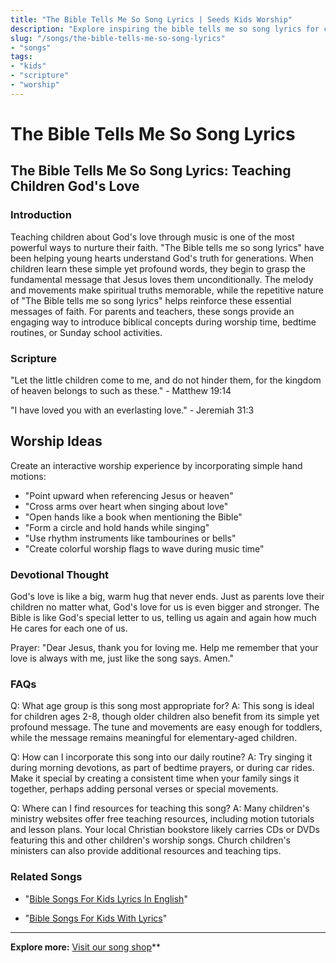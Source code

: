 ```yaml
---
title: "The Bible Tells Me So Song Lyrics | Seeds Kids Worship"
description: "Explore inspiring the bible tells me so song lyrics for children's worship and faith development. Biblical music resources for families and ministry."
slug: "/songs/the-bible-tells-me-so-song-lyrics"
- "songs"
tags:
- "kids"
- "scripture"
- "worship"
---
```


# The Bible Tells Me So Song Lyrics

## The Bible Tells Me So Song Lyrics: Teaching Children God's Love

### Introduction
Teaching children about God's love through music is one of the most powerful ways to nurture their faith. "The Bible tells me so song lyrics" have been helping young hearts understand God's truth for generations. When children learn these simple yet profound words, they begin to grasp the fundamental message that Jesus loves them unconditionally. The melody and movements make spiritual truths memorable, while the repetitive nature of "The Bible tells me so song lyrics" helps reinforce these essential messages of faith. For parents and teachers, these songs provide an engaging way to introduce biblical concepts during worship time, bedtime routines, or Sunday school activities.

### Scripture
"Let the little children come to me, and do not hinder them, for the kingdom of heaven belongs to such as these." - Matthew 19:14

"I have loved you with an everlasting love." - Jeremiah 31:3

## Worship Ideas
Create an interactive worship experience by incorporating simple hand motions:
- "Point upward when referencing Jesus or heaven"
- "Cross arms over heart when singing about love"
- "Open hands like a book when mentioning the Bible"
- "Form a circle and hold hands while singing"
- "Use rhythm instruments like tambourines or bells"
- "Create colorful worship flags to wave during music time"

### Devotional Thought
God's love is like a big, warm hug that never ends. Just as parents love their children no matter what, God's love for us is even bigger and stronger. The Bible is like God's special letter to us, telling us again and again how much He cares for each one of us.

Prayer: "Dear Jesus, thank you for loving me. Help me remember that your love is always with me, just like the song says. Amen."

### FAQs

Q: What age group is this song most appropriate for?
A: This song is ideal for children ages 2-8, though older children also benefit from its simple yet profound message. The tune and movements are easy enough for toddlers, while the message remains meaningful for elementary-aged children.

Q: How can I incorporate this song into our daily routine?
A: Try singing it during morning devotions, as part of bedtime prayers, or during car rides. Make it special by creating a consistent time when your family sings it together, perhaps adding personal verses or special movements.

Q: Where can I find resources for teaching this song?
A: Many children's ministry websites offer free teaching resources, including motion tutorials and lesson plans. Your local Christian bookstore likely carries CDs or DVDs featuring this and other children's worship songs. Church children's ministers can also provide additional resources and teaching tips.

### Related Songs

- "[Bible Songs For Kids Lyrics In English](/songs/bible-songs-for-kids-lyrics-in-english/)"

- "[Bible Songs For Kids With Lyrics](/songs/bible-songs-for-kids-with-lyrics/)"

---

**Explore more:** [Visit our song shop](https://seedskidsworship.com/shop)**

<!-- Schema Markup -->
<script type="application/ld+json">
{
  "@context": "https://schema.org",
  "@type": "MusicRecording",
  "name": "The Bible Tells Me So Song Lyrics",
  "byArtist": {
    "@type": "MusicGroup",
    "name": "Seeds Kids Worship"
  },
  "isFamilyFriendly": true,
  "url": "https://seedskidsworship.com/songs/the-bible-tells-me-so-song-lyrics/"
}
</script>